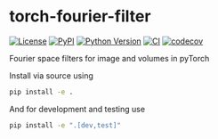 # torch-fourier-filter

[![License](https://img.shields.io/pypi/l/torch-fourier-filter.svg?color=green)](https://github.com/jdickerson95/torch-fourier-filter/raw/main/LICENSE)
[![PyPI](https://img.shields.io/pypi/v/torch-fourier-filter.svg?color=green)](https://pypi.org/project/torch-fourier-filter)
[![Python Version](https://img.shields.io/pypi/pyversions/torch-fourier-filter.svg?color=green)](https://python.org)
[![CI](https://github.com/jdickerson95/torch-fourier-filter/actions/workflows/ci.yml/badge.svg)](https://github.com/jdickerson95/torch-fourier-filter/actions/workflows/ci.yml)
[![codecov](https://codecov.io/gh/jdickerson95/torch-fourier-filter/branch/main/graph/badge.svg)](https://codecov.io/gh/jdickerson95/torch-fourier-filter)

Fourier space filters for image and volumes in pyTorch

Install via source using
```zsh
pip install -e .
```
And for development and testing use
```zsh
pip install -e ".[dev,test]"
```
